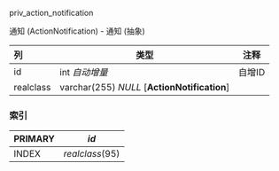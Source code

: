 priv_action_notification

通知 (ActionNotification) - 通知 (抽象)





| 列        | 类型                                         | 注释   |
| :-------- | -------------------------------------------- | ------ |
| id        | int *自动增量*                               | 自增ID |
| realclass | varchar(255) *NULL* [**ActionNotification**] |        |

### 索引

| PRIMARY | *id*            |
| :------ | --------------- |
| INDEX   | *realclass*(95) |
